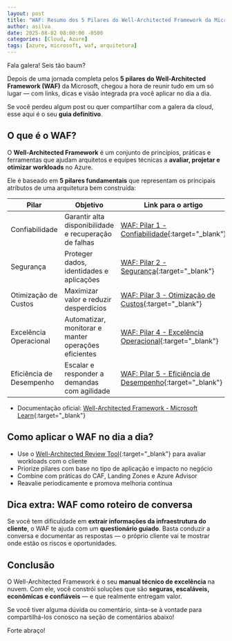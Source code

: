 ```yaml
---
layout: post
title: "WAF: Resumo dos 5 Pilares do Well-Architected Framework da Microsoft"
author: asilva
date: 2025-08-02 08:00:00 -0500
categories: [Cloud, Azure]
tags: [azure, microsoft, waf, arquitetura]
---
```


Fala galera! Seis tão baum?

Depois de uma jornada completa pelos **5 pilares do Well-Architected Framework (WAF)** da Microsoft, chegou a hora de reunir tudo em um só lugar — com links, dicas e visão integrada pra você aplicar no dia a dia.

Se você perdeu algum post ou quer compartilhar com a galera da cloud, esse aqui é o seu **guia definitivo**.

## **O que é o WAF?**

O **Well-Architected Framework** é um conjunto de princípios, práticas e ferramentas que ajudam arquitetos e equipes técnicas a **avaliar, projetar e otimizar workloads** no Azure.

Ele é baseado em **5 pilares fundamentais** que representam os principais atributos de uma arquitetura bem construída:

| Pilar                    | Objetivo                                              | Link para o artigo |
|--------------------------|-------------------------------------------------------|---------------------------------------------------------------------------------------------------------------------------------|
| Confiabilidade           | Garantir alta disponibilidade e recuperação de falhas | [WAF: Pilar 1 - Confiabilidade](https://unicast.com.br/posts/waf-pilar-1-confiabilidade/){:target="_blank"}                     |
| Segurança                | Proteger dados, identidades e aplicações              | [WAF: Pilar 2 - Segurança](https://unicast.com.br/posts/waf-pilar-2-seguranca/){:target="_blank"}                               |
| Otimização de Custos     | Maximizar valor e reduzir desperdícios                | [WAF: Pilar 3 - Otimização de Custos](https://unicast.com.br/posts/waf-pilar-3-otimizacao-de-custos/){:target="_blank"}         |
| Excelência Operacional   | Automatizar, monitorar e manter operações eficientes  | [WAF: Pilar 4 - Excelência Operacional](https://unicast.com.br/posts/waf-pilar-4-excelencia-operacional/){:target="_blank"}     |
| Eficiência de Desempenho | Escalar e responder a demandas com agilidade          | [WAF: Pilar 5 - Eficiência de Desempenho](https://unicast.com.br/posts/waf-pilar-5-eficiencia-de-desempenho/){:target="_blank"} |

- Documentação oficial: [Well-Architected Framework - Microsoft Learn](https://learn.microsoft.com/pt-br/azure/well-architected/){:target="_blank"}

## **Como aplicar o WAF no dia a dia?**

- Use o [Well-Architected Review Tool](https://learn.microsoft.com/en-us/assessments/azure-architecture-review/){:target="_blank"} para avaliar workloads com o cliente
- Priorize pilares com base no tipo de aplicação e impacto no negócio
- Combine com práticas do CAF, Landing Zones e Azure Advisor
- Reavalie periodicamente e promova melhoria contínua

## **Dica extra: WAF como roteiro de conversa**

Se você tem dificuldade em **extrair informações da infraestrutura do cliente**, o WAF te ajuda com um **questionário guiado**. Basta conduzir a conversa e documentar as respostas — o próprio cliente vai te mostrar onde estão os riscos e oportunidades.

## **Conclusão**

O Well-Architected Framework é o seu **manual técnico de excelência** na nuvem. Com ele, você constrói soluções que são **seguras, escaláveis, econômicas e confiáveis** — e que realmente entregam valor.

Se você tiver alguma dúvida ou comentário, sinta-se à vontade para compartilhá-los conosco na seção de comentários abaixo!

Forte abraço!
